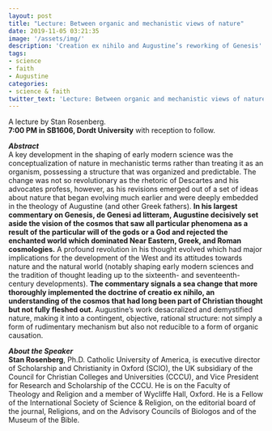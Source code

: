 ```yaml
---
layout: post
title: "Lecture: Between organic and mechanistic views of nature"
date: 2019-11-05 03:21:35
image: '/assets/img/'
description: 'Creation ex nihilo and Augustine’s reworking of Genesis'
tags:
- science
- faith
- Augustine
categories:
- science & faith
twitter_text: 'Lecture: Between organic and mechanistic views of nature'
---
```


A lecture by Stan Rosenberg.  
**7:00 PM in SB1606, Dordt University** with reception to follow.

***Abstract***  
A key development in the shaping of early modern science was the conceptualization of nature in mechanistic terms rather than treating it as an organism, possessing a structure that was organized and predictable. The change was not so revolutionary as the rhetoric of Descartes and his advocates profess, however, as his revisions emerged out of a set of ideas about nature that began evolving much earlier and were deeply embedded in the theology of Augustine (and other Greek fathers). **In his largest commentary on Genesis, de Genesi ad litteram, Augustine decisively set aside the vision of the cosmos that saw all particular phenomena as a result of the particular will of the gods or a God and rejected the enchanted world which dominated Near Eastern, Greek, and Roman cosmologies.** A profound revolution in his thought evolved which had major implications for the development of the West and its attitudes towards nature and the natural world (notably shaping early modern sciences and the tradition of thought leading up to the sixteenth- and seventeenth-century developments). **The commentary signals a sea change that more thoroughly implemented the doctrine of creatio ex nihilo, an understanding of the cosmos that had long been part of Christian thought but not fully fleshed out.**  Augustine’s work desacralized and demystified nature, making it into a contingent, objective, rational structure: not simply a form of rudimentary mechanism but also not reducible to a form of organic causation.

***About the Speaker***  
**Stan Rosenberg**, Ph.D. Catholic University of America, is executive director of Scholarship and Christianity in Oxford (SCIO), the UK subsidiary of the Council for Christian Colleges and Universities (CCCU), and Vice President for Research and Scholarship of the CCCU. He is on the Faculty of Theology and Religion and a member of Wycliffe Hall, Oxford. He is a Fellow of the International Society of Science & Religion, on the editorial board of the journal, Religions, and on the Advisory Councils of Biologos and of the Museum of the Bible.
